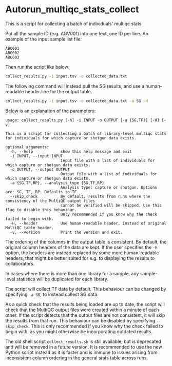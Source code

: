 # Autorun_multiqc_stats_collect

This is a script for collecting a batch of individuals' multiqc stats.

Put all the sample ID (e.g. AGV001) into one text, one ID per line. An example of the input sample list file:
```
ABC001
ABC002
ABC003
```

Then run the script like below:
```bash
collect_results.py -i input.tsv -o collected_data.txt
```

The following command will instead pull the SG results, and use a human-readable header line for the output table.
```bash
collect_results.py -i input.tsv -o collected_data.txt -a SG -H
```

Below is an explanation of the parameters:
```
usage: collect_results.py [-h] -i INPUT -o OUTPUT [-a {SG,TF}] [-H] [-v]

This is a script for collecting a batch of library-level multiqc stats for individuals for which capture or shotgun data exists.

optional arguments:
  -h, --help            show this help message and exit
  -i INPUT, --input INPUT
                        Input file with a list of individuals for which capture or shotgun data exists.
  -o OUTPUT, --output OUTPUT
                        Output file with a list of individuals for which capture or shotgun data exists.
  -a {SG,TF,RP}, --analysis_type {SG,TF,RP}
                        Analysis type: capture or shotgun. Options are: SG, TF, RP. Defaults to TF.
  --skip_check          By default, results from runs where the consistency of the MultiQC output files 
                        cannot be verified will be skipped. Use this flag to disable this behaviour.
                        Only recommended if you know why the check failed to begin with.
  -H, --header          Use human-readable header, instead of original MultiQC table header.
  -v, --version         Print the version and exit.
```

The ordering of the columns in the output table is consistent. By default, the original column headers of the data are kept. If the user specifies the `-H` option, the headers are instead replaced by some more human-readable headers, that might be better suited for e.g. to displaying the results to collaborators. 

In cases where there is more than one library for a sample, any sample-level statistics will be duplicated for each library.

The script will collect TF data by default. This behaviour can be changed by specifying `-a SG`, to instead collect SG data.

As a quick check that the results being loaded are up to date, the script will check that the MultiQC output files were created within a minute of each other. If the script detects that the output files are not consistent, it will skip the results from that run. This behaviour can be disabled by specifying `--skip_check`. This is only recommended if you know why the check failed to begin with, as you might otherwise be incorporating outdated results.

The old shell script `collect_results.sh` is still available, but is deprecated and will be removed in a future version. It is recommended to use the new Python script instead as it is faster and is immune to issues arising from inconsistent column ordering in the general stats table across runs.
